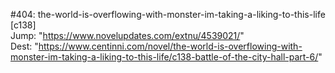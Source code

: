 #404: the-world-is-overflowing-with-monster-im-taking-a-liking-to-this-life [c138] <br/>
Jump: "https://www.novelupdates.com/extnu/4539021/" <br/>
Dest: "https://www.centinni.com/novel/the-world-is-overflowing-with-monster-im-taking-a-liking-to-this-life/c138-battle-of-the-city-hall-part-6/"